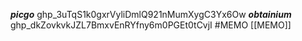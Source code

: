 ***picgo*** 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
***obtainium*** 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
#MEMO [[MEMO]]
